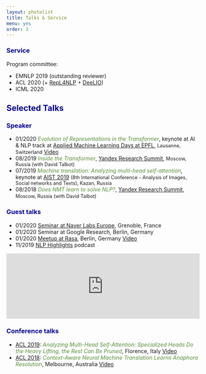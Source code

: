 ```yaml
---
layout: photolist
title: Talks & Service
menu: yes
order: 3
---
```


### <span style="color:darkblue"> Service </span>
Program committee:
* EMNLP 2019 (outstanding reviewer)
* ACL 2020 (+ [RepL4NLP](https://sites.google.com/view/repl4nlp2020/home) + [DeeLIO](https://sites.google.com/view/deelio-ws/program-committee))
* ICML 2020


## <span style="color:darkblue"> Selected Talks </span>

<!---(Upcoming talks are <span style="color:gray;font-size:0.9em">in grey</span>)-->

### <span style="color:darkblue"> Speaker </span>

* 01/2020 <span style="color:#5a8f3b">_Evolution of Representations in the Transformer_</span>, keynote at AI & NLP track at [Applied Machine Learning Days at EPFL](https://appliedmldays.org/tracks/ai-nlp), <span style="font-size:0.9em">Lausanne, Switzerland</span> <a href="https://youtu.be/ZyWLrBGiEpI" class="label label-success">Video</a> 
* 08/2019 <span style="color:#5a8f3b">_Inside the Transformer_</span>, [Yandex Research Summit](https://yandex.com/promo/academy/yars_2019), <span style="font-size:0.9em">Moscow, Russia (with David Talbot)</span> 
* 07/2019 <span style="color:#5a8f3b">_Machine translation: Analyzing multi-head self-attention_</span>, keynote at [AIST 2019](http://aistconf.org) <span style="font-size:0.9em">(8th International Conference - Analysis of Images, Social networks and Texts), Kazan, Russia</span> 
* 08/2018 <span style="color:#5a8f3b">_Does NMT learn to solve NLP?_</span>,  [Yandex Research Summit](https://yandex.com/promo/academy/yars_2019), <span style="font-size:0.9em">Moscow, Russia (with David Talbot)</span>

### <span style="color:darkblue"> Guest talks </span>

* 01/2020 [Seminar at Naver Labs Europe](https://europe.naverlabs.com/research/seminars/analyzing-information-flow-in-transformers/), Grenoble, France
* 01/2020 Seminar at Google Research, Berlin, Germany
* 01/2020 [Meetup at Rasa](https://www.meetup.com/ru-RU/Bots-Berlin-Build-better-conversational-interfaces-with-AI/events/267058207/), Berlin, Germany <a href="https://youtu.be/h5N7sbAKBhA" class="label label-success">Video</a>
* 11/2019 [NLP Highlights](https://soundcloud.com/nlp-highlights) podcast
<iframe width="100%" height="170" scrolling="no" frameborder="no" allow="autoplay" src="https://w.soundcloud.com/player/?url=https%3A//api.soundcloud.com/tracks/725286211&color=%23ff5500&auto_play=false&hide_related=false&show_comments=true&show_user=true&show_reposts=false&show_teaser=false&show_artwork=false&visual=false"></iframe>


### <span style="color:darkblue"> Conference talks </span>
* [ACL 2019](http://www.acl2019.org/EN/index.xhtml): <span style="color:#5a8f3b">_Analyzing Multi-Head Self-Attention: Specialized Heads Do the Heavy Lifting, the Rest Can Be Pruned_</span>, Florence, Italy <a href="https://vimeo.com/385434677" class="label label-success">Video</a>
* [ACL 2018](https://acl2018.org): <span style="color:#5a8f3b">_Context-Aware Neural Machine Translation Learns Anaphora Resolution_</span>, Melbourne, Australia <a href="https://vimeo.com/288152860" class="label label-success">Video</a>